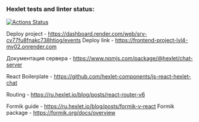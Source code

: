 ### Hexlet tests and linter status:
[![Actions Status](https://github.com/ruslanmsk/frontend-project-lvl4/actions/workflows/hexlet-check.yml/badge.svg)](https://github.com/ruslanmsk/frontend-project-lvl4/actions)


Deploy project - https://dashboard.render.com/web/srv-cv77fu8fnakc738htiog/events
Deploy link - https://frontend-project-lvl4-mv02.onrender.com

Документация сервера - https://www.npmjs.com/package/@hexlet/chat-server

React Boilerplate - https://github.com/hexlet-components/js-react-hexlet-chat

Routing - https://ru.hexlet.io/blog/posts/react-router-v6

Formik guide - https://ru.hexlet.io/blog/posts/formik-v-react
Formik package - https://formik.org/docs/overview
